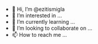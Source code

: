 - 👋 Hi, I’m @ezitismigla
- 👀 I’m interested in ...
- 🌱 I’m currently learning ...
- 💞️ I’m looking to collaborate on ...
- 📫 How to reach me ...

<!---
ezitismigla/ezitismigla is a ✨ special ✨ repository because its `README.md` (this file) appears on your GitHub profile.
You can click the Preview link to take a look at your changes.
--->
